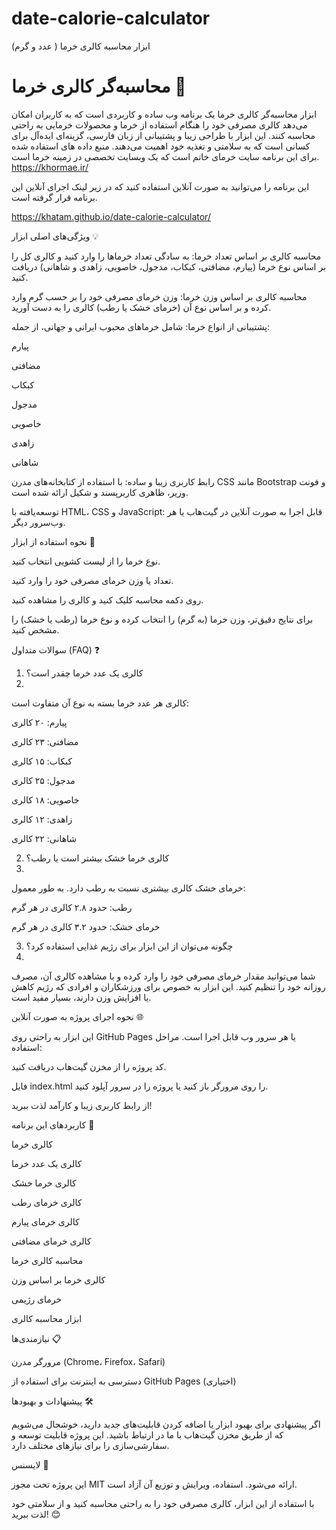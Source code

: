 # date-calorie-calculator
ابزار محاسبه کالری خرما ( عدد و گرم)

# محاسبه‌گر کالری خرما 🌴

ابزار محاسبه‌گر کالری خرما یک برنامه وب ساده و کاربردی است که به کاربران امکان می‌دهد کالری مصرفی خود را هنگام استفاده از خرما و محصولات خرمایی به راحتی محاسبه کنند. این ابزار با طراحی زیبا و پشتیبانی از زبان فارسی، گزینه‌ای ایده‌آل برای کسانی است که به سلامتی و تغذیه خود اهمیت می‌دهند.
منبع داده های استفاده شده برای این برنامه سایت خرمای خاتم است که یک وبسایت تخصصی در زمینه خرما است.
https://khormae.ir/

این برنامه را می‌توانید به صورت آنلاین استفاده کنید که در زیر لینک اجرای آنلاین این برنامه قرار گرفته است.

https://khatam.github.io/date-calorie-calculator/

ویژگی‌های اصلی ابزار 💡

محاسبه کالری بر اساس تعداد خرما:
به سادگی تعداد خرماها را وارد کنید و کالری کل را بر اساس نوع خرما (پیارم، مضافتی، کبکاب، مدجول، خاصویی، زاهدی و شاهانی) دریافت کنید.

محاسبه کالری بر اساس وزن خرما:
وزن خرمای مصرفی خود را بر حسب گرم وارد کرده و بر اساس نوع آن (خرمای خشک یا رطب) کالری را به دست آورید.

پشتیبانی از انواع خرما:
شامل خرماهای محبوب ایرانی و جهانی، از جمله:

پیارم

مضافتی

کبکاب

مدجول

خاصویی

زاهدی

شاهانی

رابط کاربری زیبا و ساده:
با استفاده از کتابخانه‌های مدرن CSS مانند Bootstrap و فونت وزیر، ظاهری کاربرپسند و شکیل ارائه شده است.

توسعه‌یافته با HTML، CSS و JavaScript:
قابل اجرا به صورت آنلاین در گیت‌هاب یا هر وب‌سرور دیگر.

نحوه استفاده از ابزار 🚀

نوع خرما را از لیست کشویی انتخاب کنید.

تعداد یا وزن خرمای مصرفی خود را وارد کنید.

روی دکمه محاسبه کلیک کنید و کالری را مشاهده کنید.

برای نتایج دقیق‌تر، وزن خرما (به گرم) را انتخاب کرده و نوع خرما (رطب یا خشک) را مشخص کنید.

سوالات متداول (FAQ) ❓

1. کالری یک عدد خرما چقدر است؟
2. 
کالری هر عدد خرما بسته به نوع آن متفاوت است:

پیارم: ۲۰ کالری

مضافتی: ۲۳ کالری

کبکاب: ۱۵ کالری

مدجول: ۲۵ کالری

خاصویی: ۱۸ کالری

زاهدی: ۱۲ کالری

شاهانی: ۲۲ کالری

2. کالری خرما خشک بیشتر است یا رطب؟
3. 
خرمای خشک کالری بیشتری نسبت به رطب دارد. به طور معمول:

رطب: حدود ۲.۸ کالری در هر گرم

خرمای خشک: حدود ۳.۲ کالری در هر گرم

3. چگونه می‌توان از این ابزار برای رژیم غذایی استفاده کرد؟
4. 
شما می‌توانید مقدار خرمای مصرفی خود را وارد کرده و با مشاهده کالری آن، مصرف روزانه خود را تنظیم کنید. این ابزار به خصوص برای ورزشکاران و افرادی که رژیم کاهش یا افزایش وزن دارند، بسیار مفید است.

نحوه اجرای پروژه به صورت آنلاین 🌐

این ابزار به راحتی روی GitHub Pages یا هر سرور وب قابل اجرا است. مراحل استفاده:

کد پروژه را از مخزن گیت‌هاب دریافت کنید.

فایل index.html را روی مرورگر باز کنید یا پروژه را در سرور آپلود کنید.

از رابط کاربری زیبا و کارآمد لذت ببرید!

کاربردهای این برنامه 📝

کالری خرما

کالری یک عدد خرما

کالری خرما خشک

کالری خرمای رطب

کالری خرمای پیارم

کالری خرمای مضافتی

محاسبه کالری خرما

کالری خرما بر اساس وزن

خرمای رژیمی

ابزار محاسبه کالری

نیازمندی‌ها 📋

مرورگر مدرن (Chrome، Firefox، Safari)

دسترسی به اینترنت برای استفاده از GitHub Pages (اختیاری)

پیشنهادات و بهبودها 🛠️

اگر پیشنهادی برای بهبود ابزار یا اضافه کردن قابلیت‌های جدید دارید، خوشحال می‌شویم که از طریق مخزن گیت‌هاب با ما در ارتباط باشید. این پروژه قابلیت توسعه و سفارشی‌سازی را برای نیازهای مختلف دارد.

لایسنس 📝

این پروژه تحت مجوز MIT ارائه می‌شود. استفاده، ویرایش و توزیع آن آزاد است.

با استفاده از این ابزار، کالری مصرفی خود را به راحتی محاسبه کنید و از سلامتی خود لذت ببرید! 😊







